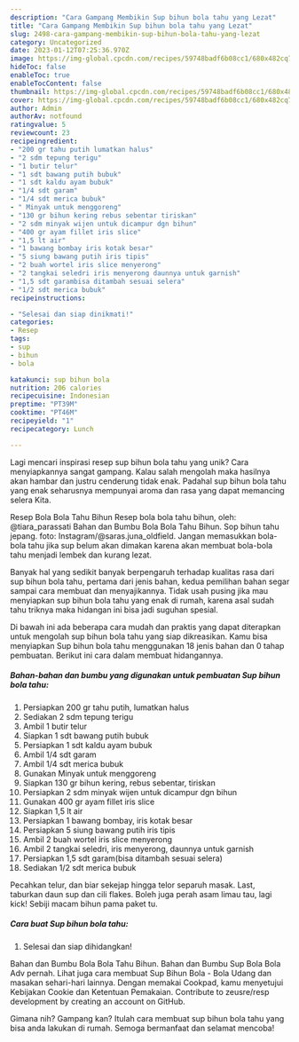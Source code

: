 ```yaml
---
description: "Cara Gampang Membikin Sup bihun bola tahu yang Lezat"
title: "Cara Gampang Membikin Sup bihun bola tahu yang Lezat"
slug: 2498-cara-gampang-membikin-sup-bihun-bola-tahu-yang-lezat
category: Uncategorized
date: 2023-01-12T07:25:36.970Z
image: https://img-global.cpcdn.com/recipes/59748badf6b08cc1/680x482cq70/sup-bihun-bola-tahu-foto-resep-utama.jpg
hideToc: false
enableToc: true
enableTocContent: false
thumbnail: https://img-global.cpcdn.com/recipes/59748badf6b08cc1/680x482cq70/sup-bihun-bola-tahu-foto-resep-utama.jpg
cover: https://img-global.cpcdn.com/recipes/59748badf6b08cc1/680x482cq70/sup-bihun-bola-tahu-foto-resep-utama.jpg
author: Admin
authorAv: notfound
ratingvalue: 5
reviewcount: 23
recipeingredient:
- "200 gr tahu putih lumatkan halus"
- "2 sdm tepung terigu"
- "1 butir telur"
- "1 sdt bawang putih bubuk"
- "1 sdt kaldu ayam bubuk"
- "1/4 sdt garam"
- "1/4 sdt merica bubuk"
- " Minyak untuk menggoreng"
- "130 gr bihun kering rebus sebentar tiriskan"
- "2 sdm minyak wijen untuk dicampur dgn bihun"
- "400 gr ayam fillet iris slice"
- "1,5 lt air"
- "1 bawang bombay iris kotak besar"
- "5 siung bawang putih iris tipis"
- "2 buah wortel iris slice menyerong"
- "2 tangkai seledri iris menyerong daunnya untuk garnish"
- "1,5 sdt garambisa ditambah sesuai selera"
- "1/2 sdt merica bubuk"
recipeinstructions:

- "Selesai dan siap dinikmati!"
categories:
- Resep
tags:
- sup
- bihun
- bola

katakunci: sup bihun bola 
nutrition: 206 calories
recipecuisine: Indonesian
preptime: "PT39M"
cooktime: "PT46M"
recipeyield: "1"
recipecategory: Lunch

---
```





Lagi mencari inspirasi resep sup bihun bola tahu yang unik? Cara menyiapkannya sangat gampang. Kalau salah mengolah maka hasilnya akan hambar dan justru cenderung tidak enak. Padahal sup bihun bola tahu yang enak seharusnya mempunyai aroma dan rasa yang dapat memancing selera Kita.





Resep Bola Bola Tahu Bihun Resep bola bola tahu bihun, oleh: @tiara_parassati Bahan dan Bumbu Bola Bola Tahu Bihun. Sop bihun tahu jepang. foto: Instagram/@saras.juna_oldfield. Jangan memasukkan bola-bola tahu jika sup belum akan dimakan karena akan membuat bola-bola tahu menjadi lembek dan kurang lezat.

Banyak hal yang sedikit banyak berpengaruh terhadap kualitas rasa dari sup bihun bola tahu, pertama dari jenis bahan, kedua pemilihan bahan segar sampai cara membuat dan menyajikannya. Tidak usah pusing jika mau menyiapkan sup bihun bola tahu yang enak di rumah, karena asal sudah tahu triknya maka hidangan ini bisa jadi suguhan spesial.






Di bawah ini ada beberapa cara mudah dan praktis yang dapat diterapkan untuk mengolah sup bihun bola tahu yang siap dikreasikan. Kamu bisa menyiapkan Sup bihun bola tahu menggunakan 18 jenis bahan dan 0 tahap pembuatan. Berikut ini cara dalam membuat hidangannya.

<!--inarticleads1-->

##### Bahan-bahan dan bumbu yang digunakan untuk pembuatan Sup bihun bola tahu:

1. Persiapkan 200 gr tahu putih, lumatkan halus
1. Sediakan 2 sdm tepung terigu
1. Ambil 1 butir telur
1. Siapkan 1 sdt bawang putih bubuk
1. Persiapkan 1 sdt kaldu ayam bubuk
1. Ambil 1/4 sdt garam
1. Ambil 1/4 sdt merica bubuk
1. Gunakan  Minyak untuk menggoreng
1. Siapkan 130 gr bihun kering, rebus sebentar, tiriskan
1. Persiapkan 2 sdm minyak wijen untuk dicampur dgn bihun
1. Gunakan 400 gr ayam fillet iris slice
1. Siapkan 1,5 lt air
1. Persiapkan 1 bawang bombay, iris kotak besar
1. Persiapkan 5 siung bawang putih iris tipis
1. Ambil 2 buah wortel iris slice menyerong
1. Ambil 2 tangkai seledri, iris menyerong, daunnya untuk garnish
1. Persiapkan 1,5 sdt garam(bisa ditambah sesuai selera)
1. Sediakan 1/2 sdt merica bubuk


Pecahkan telur, dan biar sekejap hingga telor separuh masak. Last, taburkan daun sup dan cili flakes. Boleh juga perah asam limau tau, lagi kick! Sebiji macam bihun pama paket tu. 

<!--inarticleads2-->

##### Cara buat Sup bihun bola tahu:


1. Selesai dan siap dihidangkan!

Bahan dan Bumbu Bola Bola Tahu Bihun. Bahan dan Bumbu Sup Bola Bola Adv pernah. Lihat juga cara membuat Sup Bihun Bola - Bola Udang dan masakan sehari-hari lainnya. Dengan memakai Cookpad, kamu menyetujui Kebijakan Cookie dan Ketentuan Pemakaian. Contribute to zeusre/resp development by creating an account on GitHub. 

Gimana nih? Gampang kan? Itulah cara membuat sup bihun bola tahu yang bisa anda lakukan di rumah. Semoga bermanfaat dan selamat mencoba!
